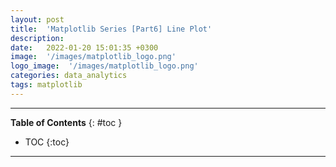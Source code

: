```yaml
---
layout: post
title:  'Matplotlib Series [Part6] Line Plot'
description: 
date:   2022-01-20 15:01:35 +0300
image:  '/images/matplotlib_logo.png'
logo_image:  '/images/matplotlib_logo.png'
categories: data_analytics
tags: matplotlib
---
```

---
**Table of Contents**
{: #toc }
*  TOC
{:toc}

--- 

